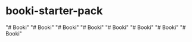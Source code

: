 # booki-starter-pack
"# Booki" 
"# Booki" 
"# Booki" 
"# Booki" 
"# Booki" 
"# Booki" 
"# Booki" 
"# Booki" 
